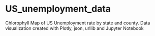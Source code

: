 # US_unemployment_data
Chlorophyll Map of US Unemployment rate by state and county. Data visualization created with Plotly, json, urllib and Jupyter Notebook 
